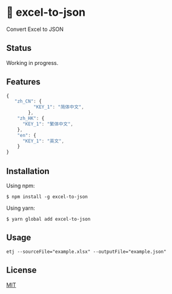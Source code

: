 # 🌈 excel-to-json

Convert Excel to JSON

## Status

Working in progress.

## Features

```javascript
{
   "zh_CN": {
          "KEY_1": "简体中文",
        },
    "zh_HK": {
      "KEY_1": "繁体中文",
    },
    "en": {
      "KEY_1": "英文",
    }
}
```

## Installation

Using npm:

```
$ npm install -g excel-to-json
```

Using yarn:

```
$ yarn global add excel-to-json
```

## Usage

```
etj --sourceFile="example.xlsx" --outputFile="example.json"
```

## License

[MIT](https://en.wikipedia.org/wiki/MIT_License)
